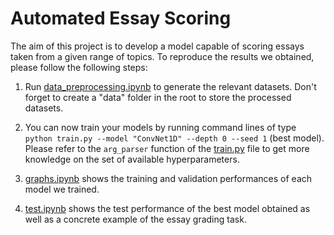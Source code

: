 # Automated Essay Scoring

The aim of this project is to develop a model capable of scoring essays taken from a given range of topics.
To reproduce the results we obtained, please follow the following steps:

1. Run [data_preprocessing.ipynb](data_preprocessing.ipynb) to generate the relevant datasets. Don't forget to create a "data" folder in the root to store the processed datasets.

2. You can now train your models by running command lines of type `python train.py --model "ConvNet1D" --depth 0 --seed 1` (best model). Please refer to the `arg_parser` function of the [train.py](train.py) file to get more knowledge on the set of available hyperparameters.

3. [graphs.ipynb](graphs.ipynb) shows the training and validation performances of each model we trained.

4. [test.ipynb](test.ipynb) shows the test performance of the best model obtained as well as a concrete example of the essay grading task.
